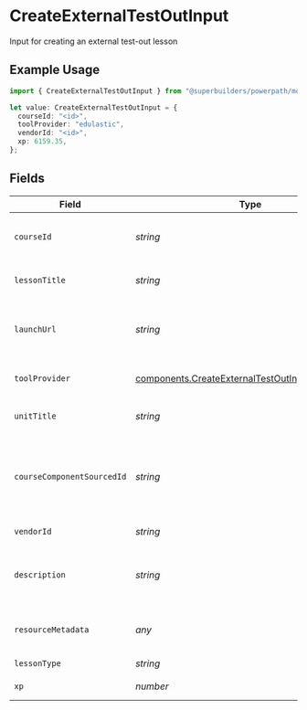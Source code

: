 # CreateExternalTestOutInput

Input for creating an external test-out lesson

## Example Usage

```typescript
import { CreateExternalTestOutInput } from "@superbuilders/powerpath/models/components";

let value: CreateExternalTestOutInput = {
  courseId: "<id>",
  toolProvider: "edulastic",
  vendorId: "<id>",
  xp: 6159.35,
};
```

## Fields

| Field                                                                                                                  | Type                                                                                                                   | Required                                                                                                               | Description                                                                                                            |
| ---------------------------------------------------------------------------------------------------------------------- | ---------------------------------------------------------------------------------------------------------------------- | ---------------------------------------------------------------------------------------------------------------------- | ---------------------------------------------------------------------------------------------------------------------- |
| `courseId`                                                                                                             | *string*                                                                                                               | :heavy_check_mark:                                                                                                     | The sourcedId of the Course to create the external test for                                                            |
| `lessonTitle`                                                                                                          | *string*                                                                                                               | :heavy_minus_sign:                                                                                                     | The title of the external test reference                                                                               |
| `launchUrl`                                                                                                            | *string*                                                                                                               | :heavy_minus_sign:                                                                                                     | The URL to the external test system (e.g., Edulastic, QTI, etc.)                                                       |
| `toolProvider`                                                                                                         | [components.CreateExternalTestOutInputToolProvider](../../models/components/createexternaltestoutinputtoolprovider.md) | :heavy_check_mark:                                                                                                     | The type of external service (e.g.: 'edulastic')                                                                       |
| `unitTitle`                                                                                                            | *string*                                                                                                               | :heavy_minus_sign:                                                                                                     | The title of the unit containing the external test                                                                     |
| `courseComponentSourcedId`                                                                                             | *string*                                                                                                               | :heavy_minus_sign:                                                                                                     | The sourcedId of an existing CourseComponent (unit) for the test. If not provided, a new unit will be created.         |
| `vendorId`                                                                                                             | *string*                                                                                                               | :heavy_check_mark:                                                                                                     | The ID of the test in the spreadsheet                                                                                  |
| `description`                                                                                                          | *string*                                                                                                               | :heavy_minus_sign:                                                                                                     | Description of the external test that will be added to the Resource entity's metadata                                  |
| `resourceMetadata`                                                                                                     | *any*                                                                                                                  | :heavy_minus_sign:                                                                                                     | Additional metadata for the external test resource                                                                     |
| `lessonType`                                                                                                           | *string*                                                                                                               | :heavy_check_mark:                                                                                                     | N/A                                                                                                                    |
| `xp`                                                                                                                   | *number*                                                                                                               | :heavy_check_mark:                                                                                                     | The XP value for the resource                                                                                          |